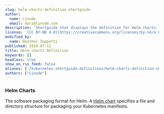 ```yaml
---
slug: helm-charts-definition-shortguide
author:
  name: Linode
  email: docs@linode.com
description: 'Shortguide that displays the definition for Helm charts.'
license: '[CC BY-ND 4.0](https://creativecommons.org/licenses/by-nd/4.0)'
modified_by:
  name: Heather Zoppetti
published: 2019-07-12
title: Helm charts Definition
keywords: []
headless: true
show_on_rss_feed: false
aliases: ['/kubernetes-shortguide-definitions/helm-charts-definition-shortguide/']
authors: ["Linode"]
---
```


### Helm Charts

The software packaging format for Helm. A [Helm chart](https://helm.sh/docs/topics/charts/) specifies a file and directory structure for packaging your Kubernetes manifests.
